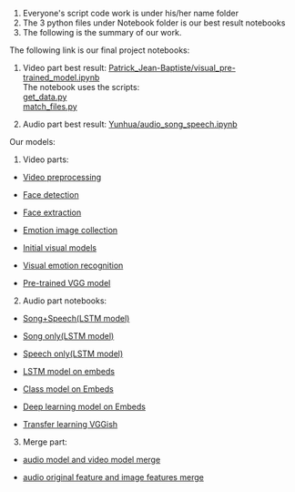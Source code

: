 1. Everyone's script code work is under his/her name folder    
2. The 3 python files under Notebook folder is our best result notebooks  
3. The following is the summary of our work.

The following link is our final project notebooks:  
1) Video part best result: 
[Patrick_Jean-Baptiste/visual_pre-trained_model.ipynb](https://github.com/Yunhua468/Audio-Visual-Emotion-and-Sentiment-Research/blob/master/Notebooks/Patrick_Jean-Baptiste/visual_pre-trained_model.ipynb)  
The notebook uses the scripts:  
[get_data.py](https://github.com/Yunhua468/Audio-Visual-Emotion-and-Sentiment-Research/blob/master/Scripts/Patrick_Jean-Baptiste/get_data.py)  
[match_files.py](https://github.com/Yunhua468/Audio-Visual-Emotion-and-Sentiment-Research/blob/master/Scripts/Patrick_Jean-Baptiste/match_files.py)

2) Audio part best result: [Yunhua/audio_song_speech.ipynb](https://github.com/Yunhua468/Audio-Visual-Emotion-and-Sentiment-Research/blob/master/Notebooks/Yunhua/audio_song_speech.ipynb)  

Our models:  
1) Video parts:   
* [Video preprocessing](https://github.com/Yunhua468/Audio-Visual-Emotion-and-Sentiment-Research/blob/master/Notebooks/Patrick_Jean-Baptiste/video_preprocessing.ipynb)   

* [Face detection](https://github.com/Yunhua468/Audio-Visual-Emotion-and-Sentiment-Research/blob/master/Notebooks/Patrick_Jean-Baptiste/face_detection.ipynb)  

* [Face extraction](https://github.com/Yunhua468/Audio-Visual-Emotion-and-Sentiment-Research/blob/master/Notebooks/Patrick_Jean-Baptiste/face_extraction.ipynb)  

* [Emotion image collection](https://github.com/Yunhua468/Audio-Visual-Emotion-and-Sentiment-Research/blob/master/Notebooks/Patrick_Jean-Baptiste/emotion_image_collection.ipynb)

* [Initial visual models](https://github.com/Yunhua468/Audio-Visual-Emotion-and-Sentiment-Research/blob/master/Notebooks/Patrick_Jean-Baptiste/visual_models.ipynb)

* [Visual emotion recognition](https://github.com/Yunhua468/Audio-Visual-Emotion-and-Sentiment-Research/blob/master/Notebooks/Patrick_Jean-Baptiste/visual_emotion_recognition.ipynb)

* [Pre-trained VGG model](https://github.com/Yunhua468/Audio-Visual-Emotion-and-Sentiment-Research/blob/master/Notebooks/Patrick_Jean-Baptiste/visual_pre-trained_model.ipynb)  

2) Audio part notebooks:   
* [Song+Speech(LSTM model)](https://github.com/Yunhua468/Audio-Visual-Emotion-and-Sentiment-Research/blob/master/Notebooks/Yunhua/audio_song_speech.ipynb)   

* [Song only(LSTM model)](https://github.com/Yunhua468/Audio-Visual-Emotion-and-Sentiment-Research/blob/master/Notebooks/Yunhua/DL_project_audio_song.ipynb)   

* [Speech only(LSTM model)](https://github.com/Yunhua468/Audio-Visual-Emotion-and-Sentiment-Research/blob/master/Notebooks/Yunhua/DL_project_audio_speech.ipynb)  

* [LSTM model on embeds](https://github.com/Yunhua468/Audio-Visual-Emotion-and-Sentiment-Research/blob/master/Notebooks/Yunhua/vggish_feature_to_my_model.ipynb)  

* [Class model on Embeds](https://github.com/Yunhua468/Audio-Visual-Emotion-and-Sentiment-Research/blob/master/Notebooks/EnisBerk/ClassicModelOnEmbeds.ipynb)  

* [Deep learning model on Embeds](https://github.com/Yunhua468/Audio-Visual-Emotion-and-Sentiment-Research/blob/master/Notebooks/EnisBerk/DeepModelOnEmbeds.ipynb)  

* [Transfer learning VGGish](https://github.com/Yunhua468/Audio-Visual-Emotion-and-Sentiment-Research/blob/master/Notebooks/EnisBerk/TransferLearningVggish.ipynb)  

3) Merge part:  
* [audio model and video model merge](https://github.com/Yunhua468/Audio-Visual-Emotion-and-Sentiment-Research/blob/master/Notebooks/EnisBerk/TwoInputOneModel.ipynb)  

* [audio original feature and image features merge](https://github.com/Yunhua468/Audio-Visual-Emotion-and-Sentiment-Research/blob/master/Notebooks/Yunhua/model_merge.ipynb)  
